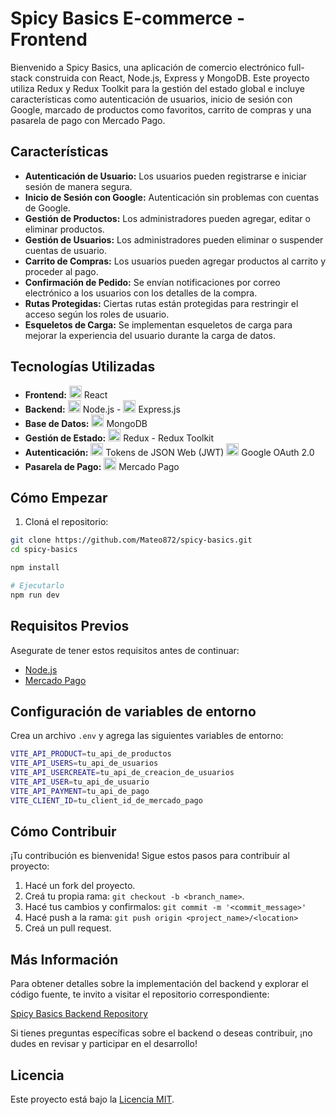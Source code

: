 # Spicy Basics E-commerce - Frontend

Bienvenido a Spicy Basics, una aplicación de comercio electrónico full-stack construida con React, Node.js, Express y MongoDB. Este proyecto utiliza Redux y Redux Toolkit para la gestión del estado global e incluye características como autenticación de usuarios, inicio de sesión con Google, marcado de productos como favoritos, carrito de compras y una pasarela de pago con Mercado Pago.

## Características

- **Autenticación de Usuario:** Los usuarios pueden registrarse e iniciar sesión de manera segura.
- **Inicio de Sesión con Google:** Autenticación sin problemas con cuentas de Google.
- **Gestión de Productos:** Los administradores pueden agregar, editar o eliminar productos.
- **Gestión de Usuarios:** Los administradores pueden eliminar o suspender cuentas de usuario.
- **Carrito de Compras:** Los usuarios pueden agregar productos al carrito y proceder al pago.
- **Confirmación de Pedido:** Se envían notificaciones por correo electrónico a los usuarios con los detalles de la compra.
- **Rutas Protegidas:** Ciertas rutas están protegidas para restringir el acceso según los roles de usuario.
- **Esqueletos de Carga:** Se implementan esqueletos de carga para mejorar la experiencia del usuario durante la carga de datos.

## Tecnologías Utilizadas

- **Frontend:** <img src="https://i.postimg.cc/m27J5sj5/1174949-js-react-js-logo-react-react-native-icon.png" alt="React" width="20" heigth="20" /> React
- **Backend:** <img src="https://i.postimg.cc/Hx2j2KKc/4375017-js-logo-node-icon.png" alt="Node.js" width="20" heigth="20"/> Node.js - <img src="https://i.postimg.cc/rm1jV8Hd/icons8-express-js-500.png" alt="Express.js" width="20" heigth="20"/> Express.js
- **Base de Datos:** <img src="https://i.postimg.cc/MprfQhB9/mongodb-original-logo-icon-146424.png" alt="MongoDB" width="20" heigth="20"/> MongoDB
- **Gestión de Estado:** <img src="https://i.postimg.cc/WbYfd15C/react-redux-removebg-preview.png" alt="Redux" width="20" heigth="20"/> Redux - Redux Toolkit
- **Autenticación:** <img src="https://i.postimg.cc/44Mn1rNM/1657421703592.png" alt="JWT"  width="20" heigth="20"/> Tokens de JSON Web (JWT) <img src="https://i.postimg.cc/PrQn2RWh/Google-G-logo-svg.png" alt="Google OAuth 2.0"  width="20" heigth="20"/> Google OAuth 2.0
- **Pasarela de Pago:** <img src="https://i.postimg.cc/SKW0518m/icon-256x256.png" alt="Mercado Pago"  width="20" heigth="20"/> Mercado Pago

## Cómo Empezar

1. Cloná el repositorio:

```bash
git clone https://github.com/Mateo872/spicy-basics.git
cd spicy-basics

npm install

# Ejecutarlo
npm run dev
```

## Requisitos Previos

Asegurate de tener estos requisitos antes de continuar:

- [Node.js](https://nodejs.org/)
- [Mercado Pago](https://www.mercadopago.com.ar/developers/es)

## Configuración de variables de entorno

Crea un archivo `.env` y agrega las siguientes variables de entorno:

```bash
VITE_API_PRODUCT=tu_api_de_productos
VITE_API_USERS=tu_api_de_usuarios
VITE_API_USERCREATE=tu_api_de_creacion_de_usuarios
VITE_API_USER=tu_api_de_usuario
VITE_API_PAYMENT=tu_api_de_pago
VITE_CLIENT_ID=tu_client_id_de_mercado_pago
```

## Cómo Contribuir

¡Tu contribución es bienvenida! Sigue estos pasos para contribuir al proyecto:

1. Hacé un fork del proyecto.
2. Creá tu propia rama: `git checkout -b <branch_name>`.
3. Hacé tus cambios y confirmalos: `git commit -m '<commit_message>'`
4. Hacé push a la rama: `git push origin <project_name>/<location>`
5. Creá un pull request.

## Más Información

Para obtener detalles sobre la implementación del backend y explorar el código fuente, te invito a visitar el repositorio correspondiente:

[Spicy Basics Backend Repository](https://github.com/Mateo872/backend-spicy)

Si tienes preguntas específicas sobre el backend o deseas contribuir, ¡no dudes en revisar y participar en el desarrollo!

## Licencia

Este proyecto está bajo la [Licencia MIT](LICENSE).
